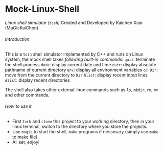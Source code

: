 # Mock-Linux-Shell
*Linux shell simulator (*`tcsh`*)*
Created and Developed by Kaichen Xiao (MaGicKaiChen)

###### Introduction
This is a `tcsh` shell simulator implemented by C++ and runs on Linux system, the mock shell takes *following built-in commands*:
  `quit`: terminate the shell process
  `date`: display current date and time
  `curr`: display absolute pathname of current directory
  `env`: display all environment variables
  `cd Dir`: move from the current directory to `Dir`
  `hlist`: display recent input lines
  `dlist`: display recent directories

The shell also takes other external linux commands such as `ls`, `mkdir`, `rm`, `mv` and other commands.

###### How to use it
* First `fork` and `clone` this project to your working directory, then in your linux terminal, switch to the directory where you store the projects.
* Use `magic` to start the shell, `make` programs if nessesary (simply use `make` to make file).
* All set, enjoy!
